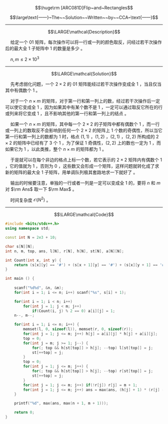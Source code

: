 $$\huge\rm [ARC081D]Flip~and~Rectangles$$

$$\large\text{——}~The~~Solution~~Written~~by~~CCA~\text{——}$$

---

$$\LARGE\mathcal{Description}$$

$\quad$给定一个 $01$ 矩阵，每次操作可以将一行或一列的颜色取反，问经过若干次操作后的最大全 $1$ 子矩阵中 $1$ 的数量是多少 。

$\quad n,m\leqslant 2\times 10^3$

---

$$\LARGE\mathcal{Solution}$$

$\quad$先考虑弱化问题，一个 $2\times 2$ 的 $01$ 矩阵能经过若干次操作变成全 $1$ ，当且仅当其中有偶数个 $1$ 。

$\quad$对于一个 $n\times m$ 的矩阵，对于第一行和第一列上的数，经过若干次操作后一定可以使它变成全 $1$ ，因为如果其中有某个数不是 $1$ ，一定可以通过取反它所在的行或列来将它变成 $1$ ，且不影响其他的第一行和第一列上的结点 。

$\quad$如果一个 $n\times m$ 的矩阵，其中每一个 $2\times 2$ 的子矩阵中都有偶数个 $1$ ，而一行或一列上的数取反不会影响到任何一个 $2\times 2$ 的矩阵上 $1$ 个数的奇偶性，所以当它第一行和第一列上的数都为 $1$ 时，格点 $(1,1)$ ，$(1,2)$ ，$(2,1)$ ，$(2,2)$ 所构成的 $2\times 2$ 的矩阵中已经有了 $3$ 个 $1$ ，为了保证 $1$ 奇偶性，$(2,2)$ 上的数也一定为 $1$ ，而如果它为 $1$ ，以此类推，整个 $n\times m$ 的矩阵都为 $1$ 。

$\quad$于是就可以在每个非边的格点上标一个数，若它表示的 $2\times 2$ 矩阵内有偶数个 $1$ ，它的值就为 $1$ ，否则为 $0$ ，这些数又会形成一个矩阵，这样问题就转化成了求新的矩阵的最大全 $1$ 子矩阵，用单调队列极其套路地求一下就好了 。

$\quad$输出的时候要注意，单独的一行或者一列是一定可以变成全 $1$ 的，要将 $n$ 和 $m$ 对 $\rm Ans$ 取一下 $\rm Max$ 。

$\quad$时间复杂度 $\mathcal{O}(N^2)$ 。

---

$$\LARGE\mathcal{Code}$$

```cpp
#include <bits/stdc++.h>
using namespace std;

const int N = 2e3 + 10;

char s[N][N];
int n, m, top, ans, l[N], r[N], h[N], st[N], a[N][N];

int Count(int x, int y) { 
    return (s[x][y] == '#') + (s[x + 1][y] == '#') + (s[x][y + 1] == '#') + (s[x + 1][y + 1] == '#');
}

int main () {
    
    scanf("%d%d", &n, &m);
    for(int i = 1; i <= n; i++) scanf("%s", s[i] + 1);

    for(int i = 1; i < n; i++)
        for(int j = 1; j < m; j++)
            if(Count(i, j) % 2 == 0) a[i][j] = 1;
    n--, m--;

    for(int i = 1; i <= n; i++) {
        memset(l, 0, sizeof(l)), memset(r, 0, sizeof(r));
        for(int j = 1; j <= m; j++) h[j] = a[i][j] * h[j] + a[i][j];
        top = 0;
        for(int j = m; j >= 1; j--) {
            for(; top && h[st[top]] > h[j]; --top) l[st[top]] = j;
            st[++top] = j;
        }
        top = 0;
        for(int j = 1; j <= m; j++) {
            for(; top && h[st[top]] > h[j]; --top) r[st[top]] = j;
            st[++top] = j;
        }
        for(int j = 1; j <= m; j++) if(!r[j]) r[j] = m + 1;
        for(int j = 1; j <= m; j++) ans = max(ans, (h[j] + 1) * (r[j] - l[j]));
    }

    printf("%d", max(ans, max(n + 1, m + 1)));

    return 0;
}
```
